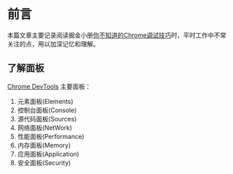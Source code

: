 # 前言
本篇文章主要记录阅读掘金小册[你不知道的Chrome调试技巧](https://juejin.im/book/5c526902e51d4543805ef35e/section/5c5269026fb9a049f1549e4a)时，平时工作中不常关注的点，用以加深记忆和理解。

## 了解面板
[Chrome DevTools]() 主要面板：
1. 元素面板(Elements)
2. 控制台面板(Console)
3. 源代码面板(Sources)
4. 网络面板(NetWork)
5. 性能面板(Performance)
6. 内存面板(Memory)
7. 应用面板(Application)
8. 安全面板(Security)